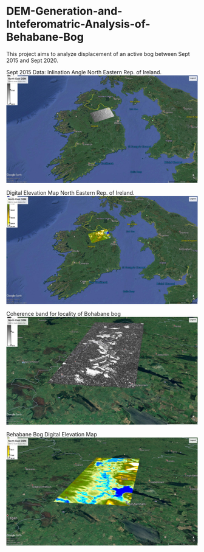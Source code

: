 # DEM-Generation-and-Inteferomatric-Analysis-of-Behabane-Bog

This project aims to analyze displacement of an active bog between Sept 2015 and Sept 2020. 

Sept 2015 Data:
Inlination Angle North Eastern Rep. of Ireland.
![](InclinationAngle_NE_ROI.jpg)

Digital Elevation Map North Eastern Rep. of Ireland.
![](elevation_NE_ROI.jpg)

Coherence band for locality of Bohabane bog
![](coherence_Bohabane_bog.jpg)

Behabane Bog Digital Elevation Map
![](Behabane_Bog_Elevation.jpg)
